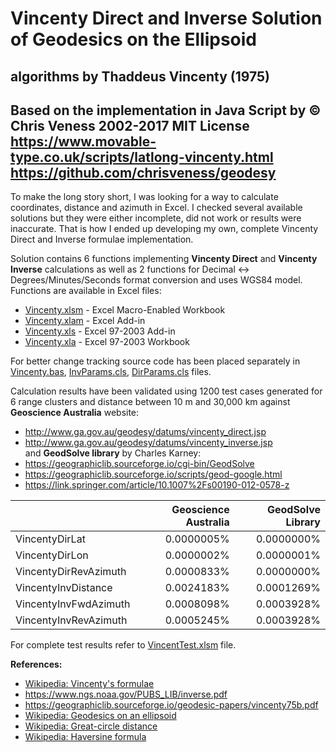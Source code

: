 # Vincenty Direct and Inverse Solution of Geodesics on the Ellipsoid
## algorithms by Thaddeus Vincenty (1975)

Based on the implementation in Java Script by © Chris Veness 2002-2017 MIT License  
https://www.movable-type.co.uk/scripts/latlong-vincenty.html  
https://github.com/chrisveness/geodesy
---
To make the long story short, I was looking for a way to calculate coordinates, distance and azimuth in Excel.
I checked several available solutions but they were either incomplete, did not work or results were inaccurate.
That is how I ended up developing my own, complete Vincenty Direct and Inverse formulae implementation.

Solution contains 6 functions implementing **Vincenty Direct** and **Vincenty Inverse** calculations as well as 2 functions for Decimal ↔ Degrees/Minutes/Seconds format conversion and uses WGS84 model. Functions are available in Excel files:
+ [Vincenty.xlsm](../../raw/master/Vincenty.xlsm) - Excel Macro-Enabled Workbook
+ [Vincenty.xlam](../../raw/master/Vincenty.xlam) - Excel Add-in
+ [Vincenty.xls](../../raw/master/Vincenty.xls) - Excel 97-2003 Add-in
+ [Vincenty.xla](../../raw/master/Vincenty.xla) - Excel 97-2003 Workbook

For better change tracking source code has been placed separately in [Vincenty.bas](Vincenty.bas), [InvParams.cls](InvParams.cls), [DirParams.cls](DirParams.cls) files.

Calculation results have been validated using 1200 test cases generated for 6 range clusters and distance between 10 m and 30,000 km 
against **Geoscience Australia** website:
+ http://www.ga.gov.au/geodesy/datums/vincenty_direct.jsp
+ http://www.ga.gov.au/geodesy/datums/vincenty_inverse.jsp  
and **GeodSolve library** by Charles Karney:
+ https://geographiclib.sourceforge.io/cgi-bin/GeodSolve
+ https://geographiclib.sourceforge.io/scripts/geod-google.html
+ https://link.springer.com/article/10.1007%2Fs00190-012-0578-z  

&nbsp;|Geoscience Australia|GeodSolve Library
-----|-----:|-----:
VincentyDirLat|0.0000005%|0.0000000%
VincentyDirLon|0.0000002%|0.0000001%
VincentyDirRevAzimuth|0.0000833%|0.0000000%
VincentyInvDistance|0.0024183%|0.0001269%
VincentyInvFwdAzimuth|0.0008098%|0.0003928%
VincentyInvRevAzimuth|0.0005245%|0.0003928%

For complete test results refer to [VincentTest.xlsm](../../raw/master/VincentyTest.xlsm) file.

**References:**
+ [Wikipedia: Vincenty's formulae](https://en.wikipedia.org/wiki/Vincenty%27s_formulae)
+ https://www.ngs.noaa.gov/PUBS_LIB/inverse.pdf
+ https://geographiclib.sourceforge.io/geodesic-papers/vincenty75b.pdf
+ [Wikipedia: Geodesics on an ellipsoid](https://en.wikipedia.org/wiki/Geodesics_on_an_ellipsoid)
+ [Wikipedia: Great-circle distance](https://en.wikipedia.org/wiki/Great-circle_distance)
+ [Wikipedia: Haversine formula](https://en.wikipedia.org/wiki/Haversine_formula)
